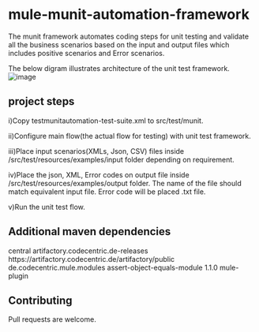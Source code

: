 # mule-munit-automation-framework
The munit framework automates coding steps for unit testing and validate all the business scenarios based on the input and output files which includes positive scenarios and Error scenarios.

The below digram illustrates architecture of the unit test framework.
![image](https://user-images.githubusercontent.com/6832114/69595505-5bb84b80-0fc5-11ea-8bcc-fe94c1746905.png)


## project steps
i)Copy testmunitautomation-test-suite.xml to src/test/munit.

ii)Configure main flow(the actual flow for testing) with unit test framework.

iii)Place input scenarios(XMLs, Json, CSV) files inside /src/test/resources/examples/input folder depending on requirement.

iv)Place the json, XML, Error codes on output file inside /src/test/resources/examples/output folder. The name of the file should match equivalent input file. Error code will be placed .txt file.

v)Run the unit test flow.

## Additional maven dependencies
<repository>
    <id>central</id>
    <name>artifactory.codecentric.de-releases</name>
    <url>https://artifactory.codecentric.de/artifactory/public</url>
</repository>

<dependency>
    <groupId>de.codecentric.mule.modules</groupId>
    <artifactId>assert-object-equals-module</artifactId>
    <version>1.1.0</version>
    <classifier>mule-plugin</classifier>
</dependency>




## Contributing
Pull requests are welcome.
